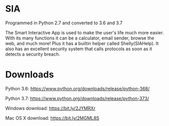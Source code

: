 # SIA
Programmed in Python 2.7 and converted to 3.6 and 3.7

The Smart Interactive App is used to make the user's life much more easier. With its many functions it can be a calculator, email sender, browse the web, and much more! Plus it has a builtin helper called Shelly(SIAHelp). It also has an excellent security system that calls protocols as soon as it detects a security breach.

# Downloads
Python 3.6: https://www.python.org/downloads/release/python-368/

Python 3.7: https://www.python.org/downloads/release/python-373/

Windows download:
https://bit.ly/2JYMRXr

Mac OS X download:
https://bit.ly/2MGML8S
